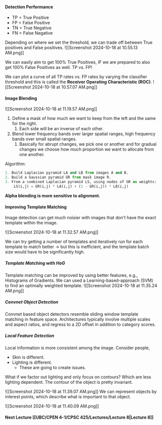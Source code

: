 #### Detection Performance
- TP = True Positive
- FP = False Positive
- TN = True Negative
- FN = False Negative

Depending on where we set the threshold, we can trade off between True positives and False positives.
![[Screenshot 2024-10-18 at 10.55.13 AM.png]]

We can easily aim to get 100% True Positives, IF we are prepared to also get 100% False Positives as well. TP vs. FP!

We can plot a curve of all TP rates vs. FP rates by varying the classifier threshold and this is called the **Receiver Operating Characteristic (ROC)**.
![[Screenshot 2024-10-18 at 10.57.07 AM.png]]


#### Image Blending
![[Screenshot 2024-10-18 at 11.19.57 AM.png]]

1. Define a mask of how much we want to keep from the left and the same for the right.
	1. Each side will be an inverse of each other.
2. Blend lower frequency bands over larger spatial ranges, high frequency bands over small spatial ranges.
	1. Basically for abrupt changes, we pick one or another and for gradual changes we choose how much proportion we want to allocate from one another.

Algorithm:
```python
1. Build Laplacian pyramid LA and LB from images A and B.
2. Build a Gaussian pyramid GR from mask image R.
3. From a combined Laplacian pyramid LS, using nodes of GR as weights:
	LS(i,j) = GR(i,j) * LA(i,j) + (1 - GR(i,j)) * LB(i,j)
```

**Alpha blending is more sensitive to alignment.**

#### Improving Template Matching
Image detection can get much noisier with images that don’t have the exact template within the image.

![[Screenshot 2024-10-18 at 11.32.57 AM.png]]

We can try getting a number of templates and iteratively run for each template to match better → but this is inefficient, and the template batch size would have to be significantly high.


##### Template Matching with HoG
Template matching can be improved by using better features, e.g., Histograms of Gradients.
We can used a Learning-based-approach (SVM) to find an optimally weighted template.
![[Screenshot 2024-10-18 at 11.35.24 AM.png]]

##### Convnet Object Detection
Convnet based object detectors resemble sliding window template matching in feature space.
Architectures typically involve multiple scales and aspect ratios, and regress to a 2D offset in addition to category scores.

##### Local Feature Detection
Local information is more consistent among the image.
Consider people,
- Skin is different.
- Lighting is different.
	- These are going to create issues.

What if we factor out lighting and only focus on contours? Which are less lighting dependent. The contour of the object is pretty invariant.

![[Screenshot 2024-10-18 at 11.39.07 AM.png]]
We can represent objects by interest points, which describe what is important to that object.

![[Screenshot 2024-10-18 at 11.40.09 AM.png]]

#### Next Lecture [[UBC/CPEN 4-1/CPSC 425/Lectures/Lecture 8|Lecture 8]]
